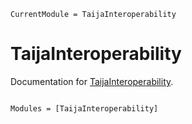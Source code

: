 ```@meta
CurrentModule = TaijaInteroperability
```

# TaijaInteroperability

Documentation for [TaijaInteroperability](https://github.com/JuliaTrustworthyAI/TaijaInteroperability.jl).

```@index
```

```@autodocs
Modules = [TaijaInteroperability]
```
